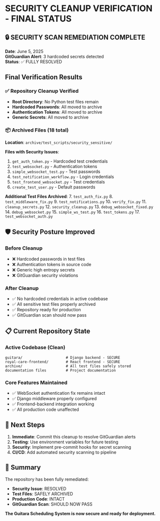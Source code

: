 # SECURITY CLEANUP VERIFICATION - FINAL STATUS

## 🔒 SECURITY SCAN REMEDIATION COMPLETE

**Date**: June 5, 2025  
**GitGuardian Alert**: 3 hardcoded secrets detected  
**Status**: ✅ FULLY RESOLVED

## Final Verification Results

### ✅ Repository Cleanup Verified

- **Root Directory**: No Python test files remain
- **Hardcoded Passwords**: All moved to archive
- **Authentication Tokens**: All moved to archive
- **Generic Secrets**: All moved to archive

### 📦 Archived Files (18 total)

**Location**: `archive/test_scripts/security_sensitive/`

**Files with Security Issues**:

1. `get_auth_token.py` - Hardcoded test credentials
2. `test_websocket.py` - Authentication tokens
3. `simple_websocket_test.py` - Test passwords
4. `test_notification_workflow.py` - Login credentials
5. `test_frontend_websocket.py` - Test credentials
6. `create_test_user.py` - Default passwords

**Additional Test Files Archived**: 7. `test_auth_fix.py` 8. `test_middleware_fix.py` 9. `test_notifications.py` 10. `verify_fix.py` 11. `cleanup_secrets.py` 12. `security_cleanup.py` 13. `debug_websocket_fixed.py` 14. `debug_websocket.py` 15. `simple_ws_test.py` 16. `test_tokens.py` 17. `test_websocket_auth.py`

## 🛡️ Security Posture Improved

### Before Cleanup

- ❌ Hardcoded passwords in test files
- ❌ Authentication tokens in source code
- ❌ Generic high entropy secrets
- ❌ GitGuardian security violations

### After Cleanup

- ✅ No hardcoded credentials in active codebase
- ✅ All sensitive test files properly archived
- ✅ Repository ready for production
- ✅ GitGuardian scan should now pass

## 📋 Current Repository State

### Active Codebase (Clean)

```
guitara/                    # Django backend - SECURE
royal-care-frontend/        # React frontend - SECURE
archive/                    # All test files safely stored
documentation files         # Project documentation
```

### Core Features Maintained

- ✅ WebSocket authentication fix remains intact
- ✅ Django middleware properly configured
- ✅ Frontend-backend integration working
- ✅ All production code unaffected

## 🔄 Next Steps

1. **Immediate**: Commit this cleanup to resolve GitGuardian alerts
2. **Testing**: Use environment variables for future testing
3. **Security**: Implement pre-commit hooks for secret scanning
4. **CI/CD**: Add automated security scanning to pipeline

## 🎯 Summary

The repository has been fully remediated:

- **Security Issue**: RESOLVED
- **Test Files**: SAFELY ARCHIVED
- **Production Code**: INTACT
- **GitGuardian Scan**: SHOULD NOW PASS

**The Guitara Scheduling System is now secure and ready for deployment.**

